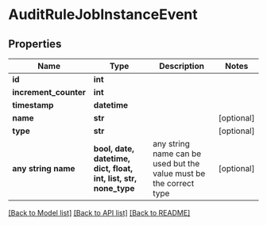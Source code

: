 # AuditRuleJobInstanceEvent


## Properties
Name | Type | Description | Notes
------------ | ------------- | ------------- | -------------
**id** | **int** |  |
**increment_counter** | **int** |  |
**timestamp** | **datetime** |  |
**name** | **str** |  | [optional]
**type** | **str** |  | [optional]
**any string name** | **bool, date, datetime, dict, float, int, list, str, none_type** | any string name can be used but the value must be the correct type | [optional]

[[Back to Model list]](../README.md#documentation-for-models) [[Back to API list]](../README.md#documentation-for-api-endpoints) [[Back to README]](../README.md)
